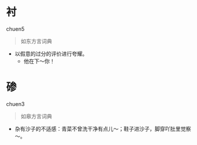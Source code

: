 # 衬
chuen5
> 如东方言词典
- 以假意的过分的评价进行夸耀。
  - 他在下～你！

# 碜
chuen3
> 如皋方言词典
- 杂有沙子的不适感：青菜不曾洗干净有点儿～；鞋子进沙子，脚穿吖肚里觉察～。
